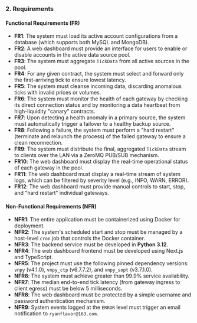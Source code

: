 ### **2. Requirements**

#### **Functional Requirements (FR)**

* **FR1**: The system must load its active account configurations from a database (which supports both MySQL and MongoDB).
* **FR2**: A web dashboard must provide an interface for users to enable or disable accounts in the active data source pool.
* **FR3**: The system must aggregate `TickData` from all active sources in the pool.
* **FR4**: For any given contract, the system must select and forward only the first-arriving tick to ensure lowest latency.
* **FR5**: The system must cleanse incoming data, discarding anomalous ticks with invalid prices or volumes.
* **FR6**: The system must monitor the health of each gateway by checking its direct connection status and by monitoring a data heartbeat from high-liquidity "canary" contracts.
* **FR7**: Upon detecting a health anomaly in a primary source, the system must automatically trigger a failover to a healthy backup source.
* **FR8**: Following a failure, the system must perform a "hard restart" (terminate and relaunch the process) of the failed gateway to ensure a clean reconnection.
* **FR9**: The system must distribute the final, aggregated `TickData` stream to clients over the LAN via a ZeroMQ PUB/SUB mechanism.
* **FR10**: The web dashboard must display the real-time operational status of each gateway in the pool.
* **FR11**: The web dashboard must display a real-time stream of system logs, which can be filtered by severity level (e.g., INFO, WARN, ERROR).
* **FR12**: The web dashboard must provide manual controls to start, stop, and "hard restart" individual gateways.

#### **Non-Functional Requirements (NFR)**

* **NFR1**: The entire application must be containerized using Docker for deployment.
* **NFR2**: The system's scheduled start and stop must be managed by a host-level `cron` job that controls the Docker container.
* **NFR3**: The backend service must be developed in **Python 3.12**.
* **NFR4**: The web dashboard frontend must be developed using Next.js and TypeScript.
* **NFR5**: The project must use the following pinned dependency versions: `vnpy` (v4.1.0), `vnpy_ctp` (v6.7.7.2), and `vnpy_sopt` (v3.7.1.0).
* **NFR6**: The system must achieve greater than 99.9% service availability.
* **NFR7**: The median end-to-end tick latency (from gateway ingress to client egress) must be below 5 milliseconds.
* **NFR8**: The web dashboard must be protected by a simple username and password authentication mechanism.
* **NFR9**: System events logged at the `ERROR` level must trigger an email notification to `ryanflavor@163.com`.
